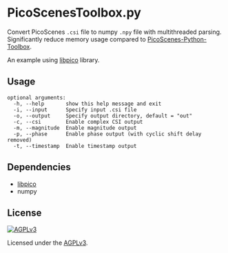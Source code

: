 # PicoScenesToolbox.py

Convert PicoScenes `.csi` file to numpy `.npy` file with multithreaded parsing. Significantly reduce memory usage compared to [PicoScenes-Python-Toolbox](https://github.com/wifisensing/PicoScenes-Python-Toolbox).

An example using [libpico](https://github.com/kiki-i/libpico) library.

## Usage

```
optional arguments:
  -h, --help       show this help message and exit
  -i, --input      Specify input .csi file
  -o, --output     Specify output directory, default = "out"
  -c, --csi        Enable complex CSI output
  -m, --magnitude  Enable magnitude output
  -p, --phase      Enable phase output (with cyclic shift delay removed)
  -t, --timestamp  Enable timestamp output
```

## Dependencies

* [libpico](https://github.com/kiki-i/libpico)
* numpy

## License

[![AGPLv3](https://www.gnu.org/graphics/agplv3-with-text-162x68.png)](https://www.gnu.org/licenses/agpl-3.0.html)

Licensed under the [AGPLv3](https://www.gnu.org/licenses/agpl-3.0.html).
